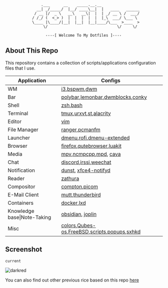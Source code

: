 ```
			    .___      __    _____.__.__                 
			  __| _/_____/  |__/ ____\__|  |   ____   ______
			 / __ |/  _ \   __\   __\|  |  | _/ __ \ /  ___/
			/ /_/ (  <_> )  |  |  |  |  |  |_\  ___/ \___ \ 
			\____ |\____/|__|  |__|  |__|____/\___  >____  >
			     \/                               \/     \/ 

			      ----[ Welcome To My Dotfiles ]----

```

About This Repo
---------------
This repository contains a collection of scripts/applications configuration
files that I use.

|Application|Configs|
|-----------|-----------|
|WM|[i3],[bspwm],[dwm]|
|Bar|[polybar],[lemonbar],[dwmblocks],[conky]|
|Shell|[zsh],[bash]|
|Terminal|[tmux],[urxvt],[st],[alacrity]|
|Editor|[vim]|
|File Manager|[ranger],[pcmanfm]|
|Launcher|[dmenu],[rofi],[dmenu-extended]|
|Browser|[firefox],[qutebrowser],[luakit]|
|Media|[mpv],[ncmpcpp],[mpd], [cava]|
|Chat|[discord],[irssi],[weechat]|
|Notification|[dunst], [xfce4-notifyd]|
|Reader|[zathura]|
|Compositor|[compton],[picom]|
|E-Mail Client|[mutt],[thunderbird]|
|Containers|[docker],[lxd]|
|Knowledge base\|Note-Taking|[obsidian], [joplin]|
|Misc|[colors],[Qubes-os],[FreeBSD],[scripts],[popups],[sxhkd]|


Screenshot
----------

`current`

![darkred](https://serving.photos.photobox.com/434827128f62a53738fdfdfbaa111c568da474438c32c914172b4fb7bf5c9f3a2b939c14.jpg)

You can also find out other previous rice based on this repo [here](https://www.reddit.com/user/mohabaks/posts/)

[dunst]: https://github.com/mohabaks/dotfiles/tree/master/.config/dunst
[docker]: https://github.com/mohabaks/dotfiles/tree/master/etc/docker
[lxd]: https://github.com/mohabaks/dotfiles/tree/master/etc/lxc
[colors]: https://github.com/mohabaks/dotfiles/tree/master/.colors
[Qubes-os]: https://github.com/mohabaks/dotfiles/tree/master/Qubes-os
[FreeBSD]: https://github.com/mohabaks/dotfiles/tree/master/FreeBSD/Lenovo-ThinkPad-Yoga_260
[scripts]: https://github.com/mohabaks/dotfiles/tree/master/.local/bin
[i3]: https://github.com/mohabaks/dotfiles/tree/master/.config/i3-gaps
[bspwm]: https://github.com/mohabaks/dotfiles/tree/master/.config/bspwm
[dwm]: https://github.com/mohabaks/dotfiles/tree/master/.config/dwm
[polybar]: https://github.com/mohabaks/dotfiles/tree/master/.config/polybar
[lemonbar]: https://github.com/mohabaks/dotfiles/tree/master/.config/lemonbar
[dwmblocks]: https://github.com/mohabaks/dotfiles/tree/master/.config/dwmblocks
[conky]: https://github.com/mohabaks/dotfiles/tree/master/.config/conky
[zsh]: https://github.com/mohabaks/dotfiles/tree/master/zsh
[bash]: https://github.com/mohabaks/dotfiles/tree/master/bash
[tmux]: https://github.com/mohabaks/dotfiles/blob/master/.config/tmux.conf
[urxvt]: https://github.com/mohabaks/dotfiles/blob/master/.x/.Xresources
[st]: https://github.com/mohabaks/dotfiles/tree/master/.config/st
[alacrity]: https://github.com/mohabaks/dotfiles/tree/master/.config/alacritty
[vim]: https://github.com/mohabaks/dotfiles/tree/master/vim
[ranger]: https://github.com/mohabaks/dotfiles/tree/master/.config/ranger
[pcmanfm]: https://github.com/mohabaks/dotfiles/tree/master/.config/pcmanfm
[dmenu]: https://github.com/mohabaks/dotfiles/tree/master/.config/dmenu
[rofi]: https://github.com/mohabaks/dotfiles/tree/master/.config/rofi
[dmenu-extended]: https://github.com/mohabaks/dotfiles/tree/master/.config/dmenu-extended
[firefox]: https://github.com/mohabaks/dotfiles/tree/master/.config/mozilla/firefox
[qutebrowser]: https://github.com/mohabaks/dotfiles/tree/master/.config/qutebrowser
[luakit]: https://github.com/mohabaks/dotfiles/tree/master/.config/luakit
[mpv]: https://github.com/mohabaks/dotfiles/tree/master/.config/mpv
[ncmpcpp]: https://github.com/mohabaks/dotfiles/tree/master/.config/ncmpcpp
[mpd]: https://github.com/mohabaks/dotfiles/tree/master/.config/mpd
[cava]: https://github.com/mohabaks/dotfiles/tree/master/.config/cava
[discord]: https://github.com/mohabaks/dotfiles/tree/master/.config/BetterDiscord/themes
[weechat]: https://github.com/mohabaks/dotfiles/tree/master/.config/weechat
[irssi]: https://github.com/mohabaks/dotfiles/tree/master/.config/irssi
[dust]: https://github.com/mohabaks/dotfiles/tree/master/.config/dunst
[xfce4-notifyd]: https://github.com/mohabaks/dotfiles/tree/master/.config/xfce4-notifyd/themes
[zathura]: https://github.com/mohabaks/dotfiles/tree/master/.config/zathura
[compton]: https://github.com/mohabaks/dotfiles/blob/master/.config/compton.conf
[picom]: https://github.com/mohabaks/dotfiles/blob/master/.config/picom.conf
[mutt]: https://github.com/mohabaks/dotfiles/tree/master/.config/mutt
[thunderbird]: https://github.com/mohabaks/dotfiles/tree/master/.config/thunderbird/chrome
[obsidian]: https://github.com/mohabaks/dotfiles/tree/master/.config/obsidian/themes
[joplin]: https://github.com/mohabaks/dotfiles/tree/master/.config/joplin-desktop/
[popups]: https://github.com/mohabaks/dotfiles/tree/master/.config/popups
[sxhkd]: https://github.com/mohabaks/dotfiles/tree/master/.config/sxhkd
